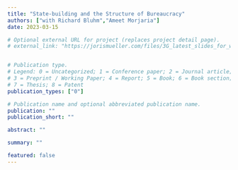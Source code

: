 ```yaml
---
title: "State-building and the Structure of Bureaucracy"
authors: ["with Richard Bluhm","Ameet Morjaria"] 
date: 2023-03-15

# Optional external URL for project (replaces project detail page).
# external_link: "https://jorismueller.com/files/3G_latest_slides_for_website.pdf"


# Publication type.
# Legend: 0 = Uncategorized; 1 = Conference paper; 2 = Journal article;
# 3 = Preprint / Working Paper; 4 = Report; 5 = Book; 6 = Book section;
# 7 = Thesis; 8 = Patent
publication_types: ["0"]

# Publication name and optional abbreviated publication name.
publication: ""
publication_short: ""

abstract: ""

summary: ""

featured: false
---
```

